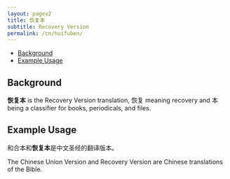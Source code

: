 ```yaml
---
layout: pagev2
title: 恢复本
subtitle: Recovery Version
permalink: /cn/huifuben/
---
```

- [Background](#background)
- [Example Usage](#example-usage)

## Background

**恢复本** is the Recovery Version translation, 恢复 meaning recovery and 本 being a classifier for books, periodicals, and files.

## Example Usage

和合本和**恢复本**是中文圣经的翻译版本。

The Chinese Union Version and Recovery Version are Chinese translations of the Bible.